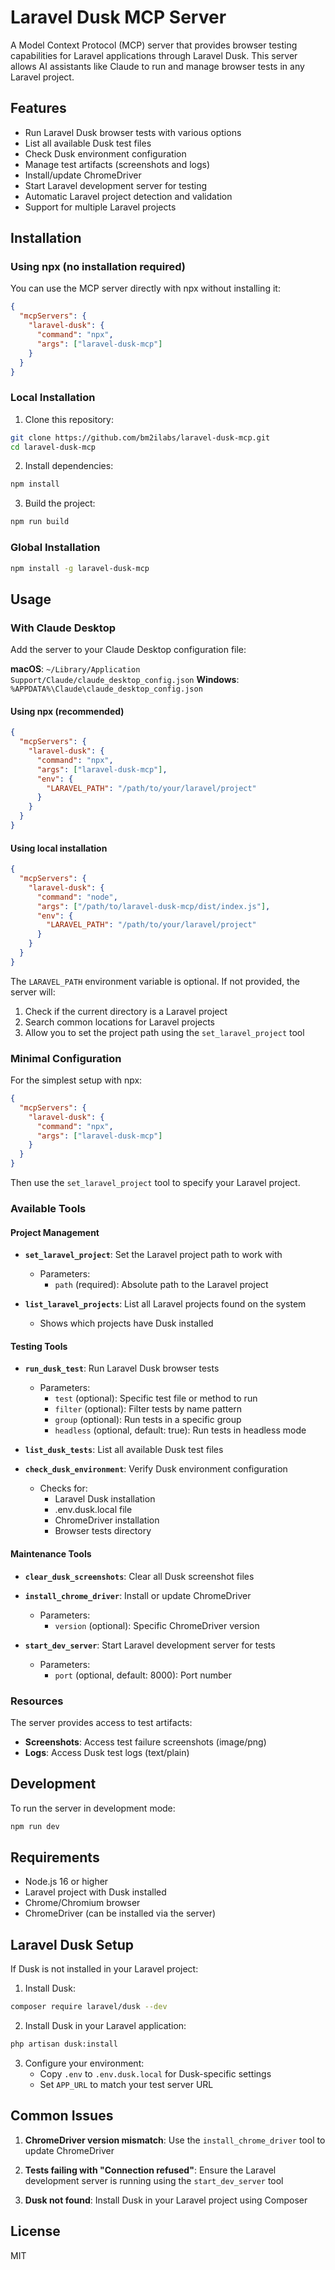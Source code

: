 # Laravel Dusk MCP Server

A Model Context Protocol (MCP) server that provides browser testing capabilities for Laravel applications through Laravel Dusk. This server allows AI assistants like Claude to run and manage browser tests in any Laravel project.

## Features

- Run Laravel Dusk browser tests with various options
- List all available Dusk test files
- Check Dusk environment configuration
- Manage test artifacts (screenshots and logs)
- Install/update ChromeDriver
- Start Laravel development server for testing
- Automatic Laravel project detection and validation
- Support for multiple Laravel projects

## Installation

### Using npx (no installation required)

You can use the MCP server directly with npx without installing it:

```json
{
  "mcpServers": {
    "laravel-dusk": {
      "command": "npx",
      "args": ["laravel-dusk-mcp"]
    }
  }
}
```

### Local Installation

1. Clone this repository:
```bash
git clone https://github.com/bm2ilabs/laravel-dusk-mcp.git
cd laravel-dusk-mcp
```

2. Install dependencies:
```bash
npm install
```

3. Build the project:
```bash
npm run build
```

### Global Installation

```bash
npm install -g laravel-dusk-mcp
```

## Usage

### With Claude Desktop

Add the server to your Claude Desktop configuration file:

**macOS**: `~/Library/Application Support/Claude/claude_desktop_config.json`
**Windows**: `%APPDATA%\Claude\claude_desktop_config.json`

#### Using npx (recommended)

```json
{
  "mcpServers": {
    "laravel-dusk": {
      "command": "npx",
      "args": ["laravel-dusk-mcp"],
      "env": {
        "LARAVEL_PATH": "/path/to/your/laravel/project"
      }
    }
  }
}
```

#### Using local installation

```json
{
  "mcpServers": {
    "laravel-dusk": {
      "command": "node",
      "args": ["/path/to/laravel-dusk-mcp/dist/index.js"],
      "env": {
        "LARAVEL_PATH": "/path/to/your/laravel/project"
      }
    }
  }
}
```

The `LARAVEL_PATH` environment variable is optional. If not provided, the server will:
1. Check if the current directory is a Laravel project
2. Search common locations for Laravel projects
3. Allow you to set the project path using the `set_laravel_project` tool

### Minimal Configuration

For the simplest setup with npx:

```json
{
  "mcpServers": {
    "laravel-dusk": {
      "command": "npx",
      "args": ["laravel-dusk-mcp"]
    }
  }
}
```

Then use the `set_laravel_project` tool to specify your Laravel project.

### Available Tools

#### Project Management

- **`set_laravel_project`**: Set the Laravel project path to work with
  - Parameters:
    - `path` (required): Absolute path to the Laravel project

- **`list_laravel_projects`**: List all Laravel projects found on the system
  - Shows which projects have Dusk installed

#### Testing Tools

- **`run_dusk_test`**: Run Laravel Dusk browser tests
  - Parameters:
    - `test` (optional): Specific test file or method to run
    - `filter` (optional): Filter tests by name pattern
    - `group` (optional): Run tests in a specific group
    - `headless` (optional, default: true): Run tests in headless mode

- **`list_dusk_tests`**: List all available Dusk test files

- **`check_dusk_environment`**: Verify Dusk environment configuration
  - Checks for:
    - Laravel Dusk installation
    - .env.dusk.local file
    - ChromeDriver installation
    - Browser tests directory

#### Maintenance Tools

- **`clear_dusk_screenshots`**: Clear all Dusk screenshot files

- **`install_chrome_driver`**: Install or update ChromeDriver
  - Parameters:
    - `version` (optional): Specific ChromeDriver version

- **`start_dev_server`**: Start Laravel development server for tests
  - Parameters:
    - `port` (optional, default: 8000): Port number

### Resources

The server provides access to test artifacts:

- **Screenshots**: Access test failure screenshots (image/png)
- **Logs**: Access Dusk test logs (text/plain)

## Development

To run the server in development mode:

```bash
npm run dev
```

## Requirements

- Node.js 16 or higher
- Laravel project with Dusk installed
- Chrome/Chromium browser
- ChromeDriver (can be installed via the server)

## Laravel Dusk Setup

If Dusk is not installed in your Laravel project:

1. Install Dusk:
```bash
composer require laravel/dusk --dev
```

2. Install Dusk in your Laravel application:
```bash
php artisan dusk:install
```

3. Configure your environment:
   - Copy `.env` to `.env.dusk.local` for Dusk-specific settings
   - Set `APP_URL` to match your test server URL

## Common Issues

1. **ChromeDriver version mismatch**: Use the `install_chrome_driver` tool to update ChromeDriver

2. **Tests failing with "Connection refused"**: Ensure the Laravel development server is running using the `start_dev_server` tool

3. **Dusk not found**: Install Dusk in your Laravel project using Composer

## License

MIT
